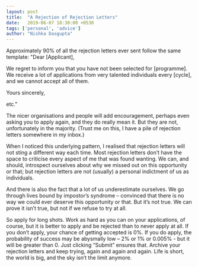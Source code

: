 ```yaml
---
layout: post
title:  "A Rejection of Rejection Letters"
date:   2019-06-07 18:30:00 +0530
tags: ['personal', 'advice']
author: "Nishka Dasgupta"
---
```

Approximately 90% of all the rejection letters ever sent follow the same template: 
"Dear \[Applicant\],

We regret to inform you that you have not been selected for \[programme\]. We receive a lot of applications from very talented individuals every \[cycle\], and we cannot accept all of them.

Yours sincerely,

etc."

The nicer organisations and people will add encouragement, perhaps even asking you to apply again, and they do really mean it. But they are not, unfortunately in the majority. (Trust me on this, I have a pile of rejection letters somewhere in my inbox.) 

When I noticed this underlying pattern, I realised that rejection letters will not sting a different way each time. Most rejection letters don’t have the space to criticise every aspect of me that was found wanting. We can, and should, introspect ourselves about why we missed out on this opportunity or that; but rejection letters are not (usually) a personal indictment of us as individuals. 

And there is also the fact that a lot of us underestimate ourselves. We go through lives bound by impostor’s syndrome – convinced that there is no way we could ever deserve this opportunity or that. But it’s not true. We can prove it isn’t true, but not if we refuse to try at all.

So apply for long shots. Work as hard as you can on your applications, of course, but it is better to apply and be rejected than to never apply at all. If you don’t apply, your chance of getting accepted is 0%. If you do apply, the probability of success may be abysmally low – 2% or 1% or 0.005% - but it will be greater than 0. Just clicking “Submit” ensures that. Archive your rejection letters and keep trying, again and again and again. Life is short, the world is big, and the sky isn’t the limit anymore. 